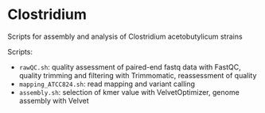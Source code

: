 # Clostridium

Scripts for assembly and analysis of Clostridium acetobutylicum strains

Scripts:
* `rawQC.sh`: quality assessment of paired-end fastq data with FastQC, quality trimming and filtering with Trimmomatic, reassessment of quality
* `mapping_ATCC824.sh`: read mapping and variant calling
* `assembly.sh`: selection of kmer value with VelvetOptimizer, genome assembly with Velvet
